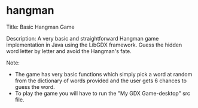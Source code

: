 # hangman
Title: Basic Hangman Game  

Description: 
A very basic and straightforward Hangman game implementation in Java using the LibGDX framework. Guess the hidden word letter by letter and avoid the Hangman's fate. 

Note:
- The game has very basic functions which simply pick a word at random from the dictionary of words provided and the user gets 6 chances to guess the word. 
- To play the game you will have to run the "My GDX Game-desktop" src file.
